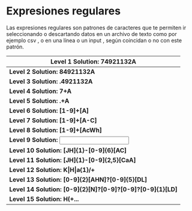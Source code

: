 # Expresiones regulares

Las expresiones regulares son patrones de caracteres que te permiten ir seleccionando o
descartando datos en un archivo de texto como por ejemplo csv , o en una línea o un input ,
según coincidan o no con este patrón.

| Level 1 **Solution: 74921132A**                             |
| ----------------------------------------------------------- |
| **Level 2 Solution: 84921132A**                             |
| **Level 3 Solution: .4921132A**                             |
| **Level 4 Solution: 7+A**                                   |
| **Level 5 Solution: .+A**                                   |
| **Level 6 Solution: [1-9]+[A]**                             |
| **Level 7 Solution: [1-9]+[A-C]**                           |
| **Level 8 Solution: [1-9]+[AcWh]**                          |
| **Level 9 Solution: <input pattern=" [^-]+ ">**             |
| **Level 10 Solution: [JH]{1}-[0-9]{6}[AC]**                 |
| **Level 11 Solution: [JH]{1}-[0-9]{2,5}[CaA]**              |
| **Level 12 Solution: K\|H\|a{1}/+**                         |
| **Level 13 Solution: [0-9]{2}[AHN]?[0-9]{5}[DL]**           |
| **Level 14 Solution: [0-9]{2}[N]?[0-9]?[0-9]?[0-9]{1}[LD]** |
| **Level 15 Solution: H(\+...**                              |